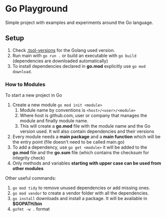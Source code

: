 # Go Playground

Simple project with examples and experiments around the Go language.

## Setup

1. Check [.tool-versions](.tool-versions) for the Golang used version.
2. Run main with `go run .` or build an executable with `go build` (dependencies are downloaded automatically)
3. To install dependencies declared in **go.mod** explicitly use `go mod download`.

### How to Modules
To start a new project in Go

1. Create a new module `go mod init <module>`
   1. Module name by conventions is `<host>/<user>/<module>`
   2. Where host is github.com, user or company that manages the module and finally module name.
   3. This will create a **go.mod** file with the module name and the Go version used. It will also contain dependencies and their versions
2. Every module needs a **main package** and a **main function** which will be the entry point (file doesn't need to be called main.go)
3. To add a dependency, use `go get <module>` it will be added to the **go.mod** file and the **go.sum** file (which contains the checksum for integrity check)
4. Only methods and variables **starting with upper case can be used from other modules**

Other useful commands:
1. `go mod tidy` to remove unused dependencies or add missing ones.
2. `go mod vendor` to create a vendor folder with all the dependencies.
3. `go install` downloads and install a package. It will be available in **$GOPATH/bin**
4. `gofmt -w .` format